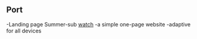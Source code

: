 ## Port

-Landing page Summer-sub [watch](zakir23.github.io/port/)
-a simple one-page website
-adaptive for all devices

